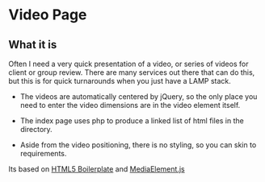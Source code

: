 # Video Page

## What it is

Often I need a very quick presentation of a video, or series of videos for client or group review. There are many services out there that can do this, but this is for quick turnarounds when you just have a LAMP stack.

* The videos are automatically centered by jQuery, so the only place you need to enter the video dimensions are in the video element itself.

* The index page uses php to produce a linked list of html files in the directory.

* Aside from the video positioning, there is no styling, so you can skin to requirements.

Its based on [HTML5 Boilerplate](http://http://html5boilerplate.com/) and [MediaElement.js](http://http://mediaelementjs.com/)






